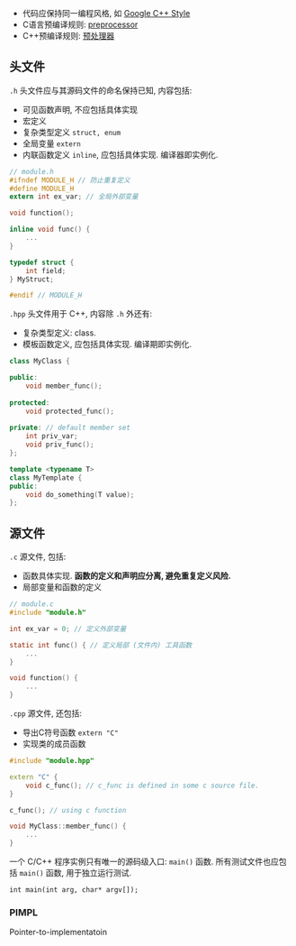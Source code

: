 - 代码应保持同一编程风格, 如 [Google C++ Style](../Google%20C++%20Style.md)
- C语言预编译规则: [preprocessor](../../C/preprocessor.md)
- C++预编译规则: [预处理器](预处理器.md)

## 头文件

`.h` 头文件应与其源码文件的命名保持已知, 内容包括:
- 可见函数声明, 不应包括具体实现
- 宏定义
- 复杂类型定义 `struct, enum`
- 全局变量 `extern`
- 内联函数定义 `inline`, 应包括具体实现. 编译器即实例化.

```c
// module.h
#ifndef MODULE_H // 防止重复定义
#define MODULE_H 
extern int ex_var; // 全局外部变量

void function();

inline void func() {
	...
}

typedef struct {
	int field;
} MyStruct;

#endif // MODULE_H
```

`.hpp` 头文件用于 C++, 内容除 `.h` 外还有:
- 复杂类型定义: class. 
- 模板函数定义, 应包括具体实现. 编译期即实例化.

```cpp
class MyClass {

public:
	void member_func();
	
protected:
	void protected_func();
	
private: // default member set
	int priv_var;
	void priv_func();
};

template <typename T>
class MyTemplate {
public: 
	void do_something(T value);
};
```

## 源文件

`.c` 源文件, 包括:
- 函数具体实现. **函数的定义和声明应分离, 避免重复定义风险.**
- 局部变量和函数的定义

```c
// module.c
#include "module.h"

int ex_var = 0; // 定义外部变量

static int func() { // 定义局部 (文件内) 工具函数
	...
}

void function() {
	...
}
```

`.cpp` 源文件, 还包括:
- 导出C符号函数 `extern "C"`
- 实现类的成员函数

```cpp
#include "module.hpp"

extern "C" {
	void c_func(); // c_func is defined in some c source file.
}

c_func(); // using c function

void MyClass::member_func() {
	...
}
```

一个 C/C++ 程序实例只有唯一的源码级入口: `main()` 函数. 所有测试文件也应包括 `main()` 函数, 用于独立运行测试.

```
int main(int arg, char* argv[]);
```

### PIMPL

Pointer-to-implementatoin